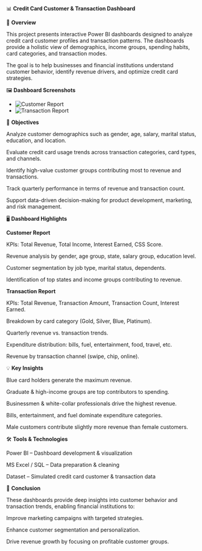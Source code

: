 📊 **Credit Card Customer & Transaction Dashboard**


🔎 **Overview**

This project presents interactive Power BI dashboards designed to analyze credit card customer profiles and transaction patterns. The dashboards provide a holistic view of demographics, income groups, spending habits, card categories, and transaction modes.

The goal is to help businesses and financial institutions understand customer behavior, identify revenue drivers, and optimize credit card strategies.

🖼️ **Dashboard Screenshots**
- ![Customer Report](images/CC-Customer.jpg)
- ![Transaction Report](images/CC-Transaction.jpg)


🎯 **Objectives**

Analyze customer demographics such as gender, age, salary, marital status, education, and location.

Evaluate credit card usage trends across transaction categories, card types, and channels.

Identify high-value customer groups contributing most to revenue and transactions.

Track quarterly performance in terms of revenue and transaction count.

Support data-driven decision-making for product development, marketing, and risk management.


🖥️ **Dashboard Highlights**

**Customer Report**

KPIs: Total Revenue, Total Income, Interest Earned, CSS Score.

Revenue analysis by gender, age group, state, salary group, education level.

Customer segmentation by job type, marital status, dependents.

Identification of top states and income groups contributing to revenue.


**Transaction Report**

KPIs: Total Revenue, Transaction Amount, Transaction Count, Interest Earned.

Breakdown by card category (Gold, Silver, Blue, Platinum).

Quarterly revenue vs. transaction trends.

Expenditure distribution: bills, fuel, entertainment, food, travel, etc.

Revenue by transaction channel (swipe, chip, online).


💡 **Key Insights**

Blue card holders generate the maximum revenue.

Graduate & high-income groups are top contributors to spending.

Businessmen & white-collar professionals drive the highest revenue.

Bills, entertainment, and fuel dominate expenditure categories.

Male customers contribute slightly more revenue than female customers.


🛠️ **Tools & Technologies**

Power BI – Dashboard development & visualization

MS Excel / SQL – Data preparation & cleaning

Dataset – Simulated credit card customer & transaction data


📌 **Conclusion**

These dashboards provide deep insights into customer behavior and transaction trends, enabling financial institutions to:

Improve marketing campaigns with targeted strategies.

Enhance customer segmentation and personalization.

Drive revenue growth by focusing on profitable customer groups.

